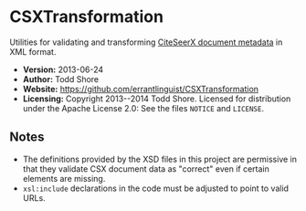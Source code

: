 CSXTransformation
========================

Utilities for validating and transforming [CiteSeerX document metadata](http://csxstatic.ist.psu.edu/about/data) in XML format.

* **Version:** 2013-06-24
* **Author:** Todd Shore
* **Website:**  https://github.com/errantlinguist/CSXTransformation
* **Licensing:** Copyright 2013--2014 Todd Shore. Licensed for distribution under the Apache License 2.0: See the files `NOTICE` and `LICENSE`.

Notes
--------------------------------------------------------------------------------
* The definitions provided by the XSD files in this project are permissive in that they validate CSX document data as "correct" even if certain elements are missing.
* `xsl:include` declarations in the code must be adjusted to point to valid URLs.
